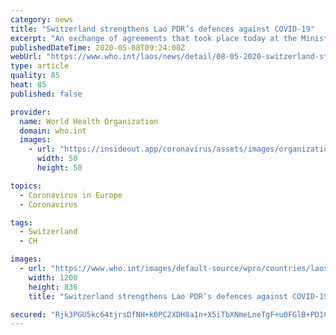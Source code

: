 ```yaml
---
category: news
title: "Switzerland strengthens Lao PDR’s defences against COVID-19"
excerpt: "An exchange of agreements that took place today at the Ministry of Health between the World Health Organization (WHO) and Switzerland will strengthen Lao PDR’s capacity to prevent and control the spread of COVID-19."
publishedDateTime: 2020-05-08T09:24:00Z
webUrl: "https://www.who.int/laos/news/detail/08-05-2020-switzerland-strengthens-lao-pdr-s-defences-against-covid-19"
type: article
quality: 85
heat: 85
published: false

provider:
  name: World Health Organization
  domain: who.int
  images:
    - url: "https://insideout.app/coronavirus/assets/images/organizations/who.int-50x50.jpg"
      width: 50
      height: 50

topics:
  - Coronavirus in Europe
  - Coronavirus

tags:
  - Switzerland
  - CH

images:
  - url: "https://www.who.int/images/default-source/wpro/countries/laos/news/20200508-wcophoto.tmb-1200v.jpg?sfvrsn=c6c3f53a_1"
    width: 1200
    height: 836
    title: "Switzerland strengthens Lao PDR’s defences against COVID-19"

secured: "Rjk3PGU5kc64tjrsDfNH+k0PC2XDH8a1n+X5iTbXNmeLneTgF+u0FGlB+PD1CAgPv2jhwrh7NHe2cL3+HcidBQgVtjgZ2R+LbcHd1XwR+CwckaR5BZN69MFMhF7CPKGNr0oMIU8Tt8ZWskJNUji2P71B+OIFjxm+xewwgUR4cDy8V7FkMyrgl9q1glgCXFdeAROAa4HLi01EFEprq+hrL/f9nvweLMdDNXmvM7FqG0JPUjrJ9otPgkgukxSsTxjwaKWYfVuRLgIEYFBa5vNETMbQn0cgym+jKxeywvYN1ulTQdTW13z8mlfal8XVwrNIm9/ILbs7aS7f/eK5ez/ZNcMs3ZGyJFpkz22zP5YfMPj2teEru8ajtSYnil9B3+zoiHy5D2K7VkFukpWDJkBmv1O4h8VWyqT18oHsveUO3A5n8ZxyOQX6BWnQnlQJ7sqn7B0vJXLBfatRdTOGp8Q9hgw5LNgGpulZsyfd9v5S+Tw=;8k0LFGSrhCSmF6qkof6nDQ=="
---
```



